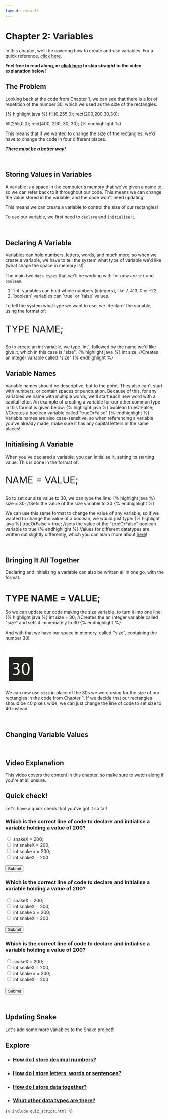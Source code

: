 ```yaml
---
layout: default
---
```


<h1>Chapter 2: Variables</h1>

In this chapter, we'll be covering how to create and use variables. For a quick reference, <a href="../QuickReference/variables">click here</a>.

<b>Feel free to read along, or <a href="#video_explanation">click here</a> to skip straight to the video explanation below!</b>



<h2>The Problem</h2>
Looking back at the code from Chapter 1, we can see that there is a lot of repetition of the number 30, which we used as the size of the rectangles.

{% highlight java %}
fill(0,255,0);
rect(200,200,30,30);

fill(255,0,0);
rect(400, 200, 30, 30);
{% endhighlight %}

This means that if we wanted to change the size of the rectangles, we'd have to change the code in four different places.

<b><i>There must be a better way!</i></b>

<br>
<h2>Storing Values in Variables</h2>
A variable is a space in the computer's memory that we've given a name to, so we can refer back to it throughout our code. This means we can change the value stored in the variable, and the code won't need updating!

This means we can create a variable to control the size of our rectangles!

To use our variable, we first need to `declare` and `initialise` it.

<br>
<h2>Declaring A Variable</h2>
Variables can hold numbers, letters, words, and much more, so when we create a variable, we have to tell the system what type of variable we'd like (what shape the space in memory is!).

The main two `data types` that we'll be working with for now are `int` and `boolean`.
<ol>
<li>`int` variables can hold whole numbers (integers), like 7, 413, 0 or -22.</li>
<li>`boolean` variables can `true` or `false` values.</li>
</ol>
To tell the system what type we want to use, we `declare` the variable, using the format of:
<p style="font-size:30px">TYPE NAME;</p>
So to create an int variable, we type `int`, followed by the name we'd like give it, which in this case is "size".
{% highlight java %}
int size; //Creates an integer variable called "size"
{% endhighlight %}

<br>
<h2>Variable Names</h2>
Variable names should be descriptive, but to the point. They also can't start with numbers, or contain spaces or punctuation. Because of this, for any variables we name with multiple words, we'll start each new word with a capital letter. An example of creating a variable for our other common type in this format is given below:
{% highlight java %}
boolean trueOrFalse; //Creates a boolean variable called "trueOrFalse"
{% endhighlight %}
Variable names are also case-sensitive, so when referencing a variable you've already made, make sure it has any capital letters in the same places!

<br>
<h2>Initialising A Variable</h2>
When you've declared a variable, you can initialise it, setting its starting value. This is done in the format of:

<p style="font-size:30px">NAME = VALUE;</p>

So to set our size value to 30, we can type the line:
{% highlight java %}
size = 30; //Sets the value of the size variable to 30
{% endhighlight %}

We can use this same format to change the value of any variable, so if we wanted to change the value of a boolean, we would just type:
{% highlight java %}
trueOrFalse = true; //sets the value of the "trueOrFalse" boolean variable to true
{% endhighlight %}
Values for different datatypes are written out slightly differently, which you can learn more about <a href="../Extras/DataTypes">here</a>!

<br>
<h2>Bringing It All Together</h2>
Declaring and initialising a variable can also be written all in one go, with the format:
<h1>TYPE NAME = VALUE;</h1>
So we can update our code making the size variable, to turn it into one line:
{% highlight java %}
int size = 30; //Creates the an integer variable called "size" and sets it immediately to 30
{% endhighlight %}

And with that we have our space in memory, called "size", containing the number 30!

<img src="../Images/size_variable.png" alt="Girl in a jacket" width="100" height="125">

We can now use `size` in place of the 30s we were using for the size of our rectangles in the code from Chapter 1. If we decide that our rectangles should be 40 pixels wide, we can just change the line of code to set size to 40 instead.

<br>
<h2>Changing Variable Values</h2>

<br>
<h2 id="video_explanation" >Video Explanation</h2>
This video covers the content in this chapter, so make sure to watch along if you're at all unsure.



<br>
<h2>Quick check!</h2>
Let's have a quick check that you've got it so far!
<div class="question1container" data-correct-answer="B">
    <h3>Which is the correct line of code to declare and initialise a variable holding a value of 200?</h3>
    <form id="quizForm">
        <input type="radio" id="option1" name="answer" value="A">
        <label for="option1">snakeX = 200;</label><br>
        <input type="radio" id="option2" name="answer" value="B">
        <label for="option2">int snakeX = 200;</label><br>
        <input type="radio" id="option3" name="answer" value="C">
        <label for="option3">int snake x = 200;</label><br>
        <input type="radio" id="option4" name="answer" value="D">
        <label for="option4">int snakeX = 200</label><br><br>
        <button type="button" onclick="checkAnswer('.question1container', 'result1')">Submit</button>
    </form>
    <p id="result1" class="result1"></p>
</div>
<div class="question2container" data-correct-answer="B">
    <h3>Which is the correct line of code to declare and initialise a variable holding a value of 200?</h3>
    <form id="quizForm">
        <input type="radio" id="option1" name="answer" value="A">
        <label for="option1">snakeX = 200;</label><br>
        <input type="radio" id="option2" name="answer" value="B">
        <label for="option2">int snakeX = 200;</label><br>
        <input type="radio" id="option3" name="answer" value="C">
        <label for="option3">int snake x = 200;</label><br>
        <input type="radio" id="option4" name="answer" value="D">
        <label for="option4">int snakeX = 200</label><br><br>
        <button type="button" onclick="checkAnswer('.question2container', 'result2')">Submit</button>
    </form>
    <p id="result2" class="result2"></p>
</div>
<div class="question3container" data-correct-answer="B">
    <h3>Which is the correct line of code to declare and initialise a variable holding a value of 200?</h3>
    <form id="quizForm">
        <input type="radio" id="option1" name="answer" value="A">
        <label for="option1">snakeX = 200;</label><br>
        <input type="radio" id="option2" name="answer" value="B">
        <label for="option2">int snakeX = 200;</label><br>
        <input type="radio" id="option3" name="answer" value="C">
        <label for="option3">int snake x = 200;</label><br>
        <input type="radio" id="option4" name="answer" value="D">
        <label for="option4">int snakeX = 200</label><br><br>
        <button type="button" onclick="checkAnswer('.question3container', 'result3')">Submit</button>
    </form>
    <p id="result3" class="result3"></p>
</div>

<br>
<h2>Updating Snake</h2>
Let's add some more variables to the Snake project!


<br>
<h2>Explore</h2>
<ul>
    <li><h3><a href="../Extras/DataTypes">How do I store decimal numbers?</a></h3></li>
    <li><h3><a href="../Extras/DataTypes">How do I store letters, words or sentences?</a></h3></li>
    <li><h3><a href="./Classes">How do I store data together?</a></h3></li>
    <li><h3><a href="../Extras/DataTypes">What other data types are there?</a></h3></li>
</ul>


	{% include quiz_script.html %}